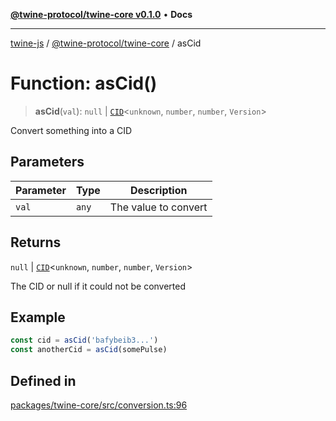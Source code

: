 [**@twine-protocol/twine-core v0.1.0**](../index.md) • **Docs**

***

[twine-js](../../../index.md) / [@twine-protocol/twine-core](../index.md) / asCid

# Function: asCid()

> **asCid**(`val`): `null` \| [`CID`](../classes/CID.md)\<`unknown`, `number`, `number`, `Version`\>

Convert something into a CID

## Parameters

| Parameter | Type | Description |
| ------ | ------ | ------ |
| `val` | `any` | The value to convert |

## Returns

`null` \| [`CID`](../classes/CID.md)\<`unknown`, `number`, `number`, `Version`\>

The CID or null if it could not be converted

## Example

```js
const cid = asCid('bafybeib3...')
const anotherCid = asCid(somePulse)
```

## Defined in

[packages/twine-core/src/conversion.ts:96](https://github.com/twine-protocol/twine-js/blob/3800995f9c83f4f5711bcf3062ea754a1e4448ce/packages/twine-core/src/conversion.ts#L96)
